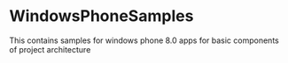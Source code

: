 # WindowsPhoneSamples
This contains samples for windows phone 8.0 apps for basic components of project architecture
